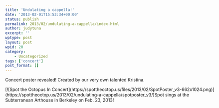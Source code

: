 ```yaml
---
title: 'Undulating a cappella!'
date: '2013-02-01T15:53:34+00:00'
status: publish
permalink: 2013/02/undulating-a-cappella/index.html
author: judytuna
excerpt: ''
wptype: post
layout: post
wpid: 20
category:
    - Uncategorized
tags: ['concert']
post_format: []
---
```

Concert poster revealed! Created by our very own talented Kristina.

<div class="wp-caption alignnone" id="attachment_21" style="width: 672px">[![Spot the Octopus In Concert](https://spottheoctop.us/files/2013/02/SpotPoster_v3-662x1024.png)](https://spottheoctop.us/2013/02/undulating-a-cappella/spotposter_v3/)Spot sings at the Subterranean Arthouse in Berkeley on Feb. 23, 2013!

</div>